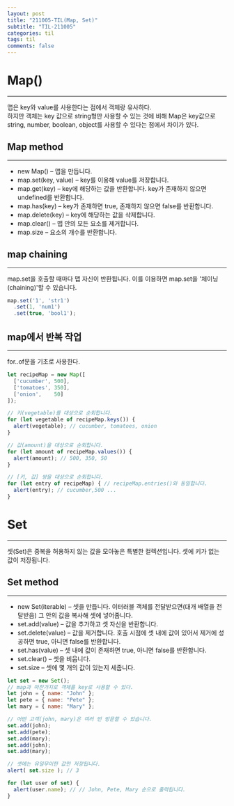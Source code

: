 ```yaml
---
layout: post
title: "211005-TIL(Map, Set)"
subtitle: "TIL-211005"
categories: til
tags: til
comments: false
---
```


# Map()
---
맵은 key와 value를 사용한다는 점에서 객체랑 유사하다.       
하지만 객체는 key 값으로 string형만 사용할 수 있는 것에 비해 Map은 key값으로 string, number, boolean, object를 사용할 수 있다는 점에서 차이가 있다.     

## Map method
---
- new Map() – 맵을 만듭니다.
- map.set(key, value) – key를 이용해 value를 저장합니다.
- map.get(key) – key에 해당하는 값을 반환합니다. key가 존재하지 않으면 undefined를 반환합니다.
- map.has(key) – key가 존재하면 true, 존재하지 않으면 false를 반환합니다.
- map.delete(key) – key에 해당하는 값을 삭제합니다.
- map.clear() – 맵 안의 모든 요소를 제거합니다.
- map.size – 요소의 개수를 반환합니다.

## map chaining
---
map.set을 호출할 때마다 맵 자신이 반환됩니다. 이를 이용하면 map.set을 '체이닝(chaining)'할 수 있습니다.     
```js
map.set('1', 'str1')
  .set(1, 'num1')
  .set(true, 'bool1');
```

## map에서 반복 작업
---
for..of문을 기초로 사용한다.        
```js
let recipeMap = new Map([
  ['cucumber', 500],
  ['tomatoes', 350],
  ['onion',    50]
]);

// 키(vegetable)를 대상으로 순회합니다.
for (let vegetable of recipeMap.keys()) {
  alert(vegetable); // cucumber, tomatoes, onion
}

// 값(amount)을 대상으로 순회합니다.
for (let amount of recipeMap.values()) {
  alert(amount); // 500, 350, 50
}

// [키, 값] 쌍을 대상으로 순회합니다.
for (let entry of recipeMap) { // recipeMap.entries()와 동일합니다.
  alert(entry); // cucumber,500 ...
}
```

# Set
---
셋(Set)은 중복을 허용하지 않는 값을 모아놓은 특별한 컬렉션입니다. 셋에 키가 없는 값이 저장됩니다.       

## Set method
---
- new Set(iterable) – 셋을 만듭니다. 이터러블 객체를 전달받으면(대개 배열을 전달받음) 그 안의 값을 복사해 셋에 넣어줍니다.
- set.add(value) – 값을 추가하고 셋 자신을 반환합니다.
- set.delete(value) – 값을 제거합니다. 호출 시점에 셋 내에 값이 있어서 제거에 성공하면 true, 아니면 false를 반환합니다.
- set.has(value) – 셋 내에 값이 존재하면 true, 아니면 false를 반환합니다.
- set.clear() – 셋을 비웁니다.
- set.size – 셋에 몇 개의 값이 있는지 세줍니다.

```js
let set = new Set();
// map과 마찬가지로 객체를 key로 사용할 수 있다.
let john = { name: "John" };
let pete = { name: "Pete" };
let mary = { name: "Mary" };

// 어떤 고객(john, mary)은 여러 번 방문할 수 있습니다.
set.add(john);
set.add(pete);
set.add(mary);
set.add(john);
set.add(mary);

// 셋에는 유일무이한 값만 저장됩니다.
alert( set.size ); // 3

for (let user of set) {
  alert(user.name); // // John, Pete, Mary 순으로 출력됩니다.
}
```